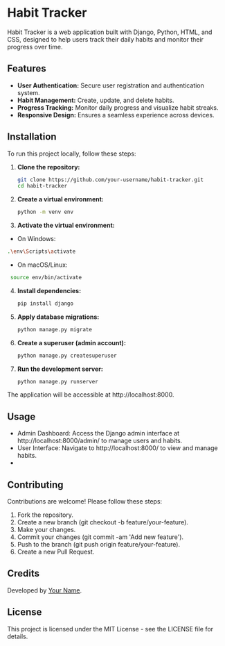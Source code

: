 # Habit Tracker

Habit Tracker is a web application built with Django, Python, HTML, and CSS, designed to help users track their daily habits and monitor their progress over time.

## Features

- **User Authentication:** Secure user registration and authentication system.
- **Habit Management:** Create, update, and delete habits.
- **Progress Tracking:** Monitor daily progress and visualize habit streaks.
- **Responsive Design:** Ensures a seamless experience across devices.

## Installation

To run this project locally, follow these steps:

1. **Clone the repository:**

   ```bash
   git clone https://github.com/your-username/habit-tracker.git
   cd habit-tracker

2. **Create a virtual environment:**

   ```bash
   python -m venv env

3. **Activate the virtual environment:**

  - On Windows:
   ```bash
   .\env\Scripts\activate
   ```
  - On macOS/Linux:
  ```bash
   source env/bin/activate
   ```
4. **Install dependencies:**
    ```bash
   pip install django
   ```
5. **Apply database migrations:**
   ```bash
   python manage.py migrate
   ```
6. **Create a superuser (admin account):**
   ```bash
   python manage.py createsuperuser
   ```
7. **Run the development server:**
   ```bash
   python manage.py runserver
   ```
The application will be accessible at http://localhost:8000.

## Usage
  - Admin Dashboard: Access the Django admin interface at http://localhost:8000/admin/ to manage users and habits.
  - User Interface: Navigate to http://localhost:8000/ to view and manage habits.
  - 
## Contributing
Contributions are welcome! Please follow these steps:

1. Fork the repository.
2. Create a new branch (git checkout -b feature/your-feature).
3. Make your changes.
4. Commit your changes (git commit -am 'Add new feature').
5. Push to the branch (git push origin feature/your-feature).
6. Create a new Pull Request.

## Credits
Developed by [Your Name](https://www.linkedin.com/in/gustavo-moreno-8a925b26a/).

## License
This project is licensed under the MIT License - see the LICENSE file for details.
